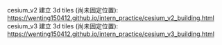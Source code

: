 cesium_v2 建立 3d tiles (尚未固定位置): https://wenting150412.github.io/intern_practice/cesium_v2_building.html
cesium_v3 建立 3d tiles (尚未固定位置): https://wenting150412.github.io/intern_practice/cesium_v3_building.html
